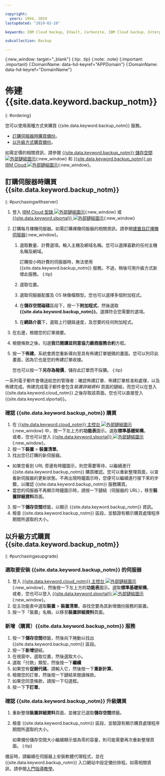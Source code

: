 ```yaml
---

copyright:
  years: 1994, 2019
lastupdated: "2019-02-28"

keywords: IBM Cloud backup, EVault, Carbonite, IBM Cloud backup, Enterprise backup

subcollection: Backup

---
```

{:new_window: target="_blank"}
{:tip: .tip}
{:note: .note}
{:important: .important}
{:DomainName: data-hd-keyref="APPDomain"}
{:DomainName: data-hd-keyref="DomainName"}

# 佈建 {{site.data.keyword.backup_notm}}
{: #ordering}

您可以使用兩種方式來購買 {{site.data.keyword.backup_notm}} 服務。

- [訂購伺服器時購買備份](#purchasingwithserver)。
- [以升級方式購買備份](#purchasingasupgrade)。

如需定價的相關資訊，請參閱 [{{site.data.keyword.backup_notm}} 儲存空間 ![外部鏈結圖示](../../icons/launch-glyph.svg "外部鏈結圖示")](https://www.ibm.com/cloud/backup-and-restore){:new_window} 和 [{{site.data.keyword.backup_notm}} on IBM Cloud ![外部鏈結圖示](../../icons/launch-glyph.svg "外部鏈結圖示")](https://www.ibm.com/cloud/backup/pricing){:new_window}。

## 訂購伺服器時購買 {{site.data.keyword.backup_notm}}
{: #purchasingwithserver}

1. 登入 [IBM Cloud 型錄 ![外部鏈結圖示](../../icons/launch-glyph.svg "外部鏈結圖示")](https://{DomainName}/catalog){:new_window} 或 [{{site.data.keyword.slportal}} ![外部鏈結圖示](../../icons/launch-glyph.svg "外部鏈結圖示")](https://control.softlayer.com/){:new_window}
2. 訂購每月裸機伺服器。如需訂購裸機伺服器的相關資訊，請參閱[建置自訂裸機伺服器](/docs/bare-metal?topic=bare-metal-ordering-baremetal-server#ordering-baremetal-server){:new_window}。
   1. 選取數量、計費選項。輸入主機及網域名稱。您可以選擇喜歡的任何主機名稱及網域。

      訂購按小時計費的伺服器時，無法使用 {{site.data.keyword.backup_notm}} 服務。不過，稍後可用升級方式新增此服務。
   {:tip}
   2. 選取位置。
   3. 選取伺服器配置及 OS 映像檔類型。您也可以選擇多個附加程式。
   4. 在**儲存空間磁碟**區段下，按一下**附加程式**，然後選取 **{{site.data.keyword.backup_notm}}**。選擇符合您需要的選項。
   5. 在**網路介面**下，選取上行鏈路速度，及您要的任何附加程式。
3. 在右邊，檢閱您的訂單摘要。
4. 檢閱條款之後，勾選**我已閱讀並同意協力廠商服務合約**方框。
5. 按一下**佈建**。系統會將您重新導向至具有佈建訂單號碼的畫面。您可以列印此畫面，因為它也是您的佈建訂單收據。

   您也可以按一下**另存為報價**，儲存此訂單而不採購。
   {:tip}

一系列電子郵件會傳送給您的管理者：確認佈建訂單、佈建訂單核准和處理，以及佈建完成。佈建完成電子郵件會包含*裝置詳細資料* 頁面的鏈結，而您可以在登入 {{site.data.keyword.cloud_notm}} 之後存取該頁面。您也可以直接登入 {{site.data.keyword.slportal}}。

### 確認 {{site.data.keyword.backup_notm}} 購買
1. 在 [{{site.data.keyword.cloud_notm}} 主控台 ![外部鏈結圖示](../../icons/launch-glyph.svg "外部鏈結圖示")](https://{DomainName}){:new_window} 中，按一下左上方的**功能表**圖示。選取**標準基礎架構**。</br>
   或者，您也可以登入 [{{site.data.keyword.slportal}} ![外部鏈結圖示](../../icons/launch-glyph.svg "外部鏈結圖示")](https://control.softlayer.com/){:new_window}。
2. 按一下**裝置** > **裝置清單**。
2. 找出您已訂購的新伺服器。
  - 如果您看到 URL 旁邊有時鐘圖示，則您需要等待，以繼續進行 {{site.data.keyword.backup_notm}} 購買確認。您可以重新整理頁面，以查看新伺服器的更新狀態。不再出現時鐘圖示時，您便可以繼續進行接下來的步驟，以確認 {{site.data.keyword.backup_notm}} 服務購買。
  - 當您的伺服器不再顯示時鐘圖示時，請按一下鏈結（伺服器的 URL），移至**裝置詳細資料**頁面。
3. 按一下**儲存空間**標籤，以顯示 {{site.data.keyword.backup_notm}} 資訊。
4. 檢查 {{site.data.keyword.backup_notm}} 區段，並驗證有顯示購買處理程序期間所選取的大小。

## 以升級方式購買 {{site.data.keyword.backup_notm}}
{: #purchasingasupgrade}

### 選取要安裝 {{site.data.keyword.backup_notm}} 的伺服器

1. 登入 [{{site.data.keyword.cloud_notm}} 主控台 ![外部鏈結圖示](../../icons/launch-glyph.svg "外部鏈結圖示")](https://{DomainName}){:new_window}，然後按一下左上方的**功能表**圖示。選取**標準基礎架構**。</br>
   或者，您也可以登入 [{{site.data.keyword.slportal}} ![外部鏈結圖示](../../icons/launch-glyph.svg "外部鏈結圖示")](https://control.softlayer.com/){:new_window}。
2. 從主功能表中選取**裝置** > **裝置清單**。尋找您要為其新增備份服務的裝置。
3. 按一下「裝置」名稱，以移至**裝置詳細資料**頁面。

### 新增（購買）{{site.data.keyword.backup_notm}} 服務
1. 按一下**儲存空間**標籤，然後向下捲動以找出 {{site.data.keyword.backup_notm}} 區段。
2. 按一下**新增**鏈結。
3. 在視窗中，選取位置，然後選取大小。
4. 選取「付款」類型，然後按一下**繼續**
5. 如果您有**促銷代碼**，請輸入它，然後按一下**重新計算**。
6. 檢閱您的訂單，然後按一下鏈結來閱讀條款。
7. 如果您同意條款，請按一下勾選框。
7. 按一下**下訂單**。

### 確認 {{site.data.keyword.backup_notm}} 升級購買
1. 重新整理**裝置詳細資料**頁面，並確定已選取**儲存空間**標籤。
2. 檢查 {{site.data.keyword.backup_notm}} 區段，並驗證有顯示購買處理程序期間所選取的大小。

   如果備份儲存空間大小繼續顯示值為零的容量，則可能需要再次重新整理頁面。
   {:tip}

備妥時，請繼續在伺服器上安裝軟體代理程式，並在 {{site.data.keyword.backup_notm}} 入口網站中設定備份排程。如需相關資訊，請參閱[入門指導教學](/docs/infrastructure/Backup?topic=Backup-getting-started#getting-started)。
